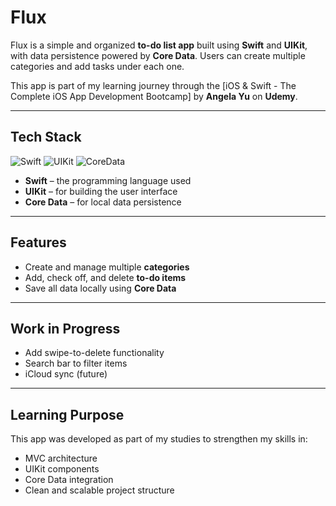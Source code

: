 # Flux

Flux is a simple and organized **to-do list app** built using **Swift** and **UIKit**, with data persistence powered by **Core Data**. Users can create multiple categories and add tasks under each one.

This app is part of my learning journey through the [iOS & Swift - The Complete iOS App Development Bootcamp] by **Angela Yu** on **Udemy**.

---

## Tech Stack

![Swift](https://img.shields.io/badge/Swift-FA7343?logo=swift&logoColor=white&style=for-the-badge)
![UIKit](https://img.shields.io/badge/UIKit-000000?logo=apple&logoColor=white&style=for-the-badge)
![CoreData](https://img.shields.io/badge/CoreData-333333?style=for-the-badge&logo=apple)

- **Swift** – the programming language used
- **UIKit** – for building the user interface
- **Core Data** – for local data persistence

---

## Features

- Create and manage multiple **categories**
- Add, check off, and delete **to-do items**
- Save all data locally using **Core Data**

---

## Work in Progress

- Add swipe-to-delete functionality
- Search bar to filter items
- iCloud sync (future)

---

## Learning Purpose

This app was developed as part of my studies to strengthen my skills in:
- MVC architecture
- UIKit components
- Core Data integration
- Clean and scalable project structure
